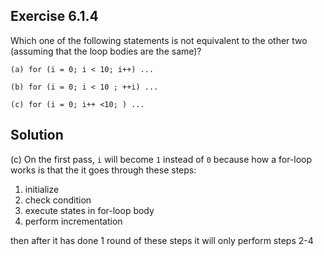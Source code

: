 ## Exercise 6.1.4
Which one of the following statements is not equivalent to the other two (assuming that the loop bodies are the same)?
```
(a) for (i = 0; i < 10; i++) ...

(b) for (i = 0; i < 10 ; ++i) ...

(c) for (i = 0; i++ <10; ) ...
```
## Solution
(c) On the first pass, `i` will become `1` instead of `0` because how a for-loop works
is that the it goes through these steps:

1. initialize
2. check condition
3. execute states in for-loop body
4. perform incrementation

then after it has done 1 round of these steps it will only perform
steps 2-4
